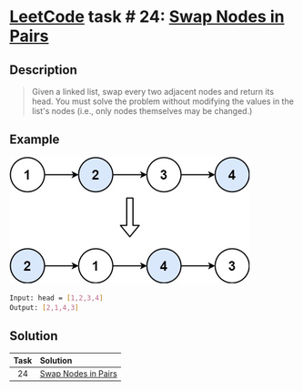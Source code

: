 # [LeetCode][leetcode] task # 24: [Swap Nodes in Pairs][task]

Description
-----------

> Given a linked list, swap every two adjacent nodes and return its head.
> You must solve the problem without modifying the values in the list's nodes
> (i.e., only nodes themselves may be changed.)

Example
-------

![list.png](image/list.png)

```sh
Input: head = [1,2,3,4]
Output: [2,1,4,3]
```

Solution
--------

| Task | Solution                        |
|:----:|:--------------------------------|
|  24  | [Swap Nodes in Pairs][solution] |


[leetcode]: <http://leetcode.com/>
[task]: <https://leetcode.com/problems/swap-nodes-in-pairs/>
[solution]: <https://github.com/wellaxis/witalis-jkit/blob/main/module/tasks/src/main/java/com/witalis/jkit/tasks/core/task/leetcode/h1/p24/option/Practice.java>

